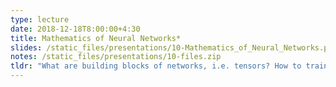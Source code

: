 ```yaml
---
type: lecture
date: 2018-12-18T8:00:00+4:30
title: Mathematics of Neural Networks*
slides: /static_files/presentations/10-Mathematics_of_Neural_Networks.pdf
notes: /static_files/presentations/10-files.zip
tldr: "What are building blocks of networks, i.e. tensors? How to train a network with gradient descent and backpropagation?" 
---
```

